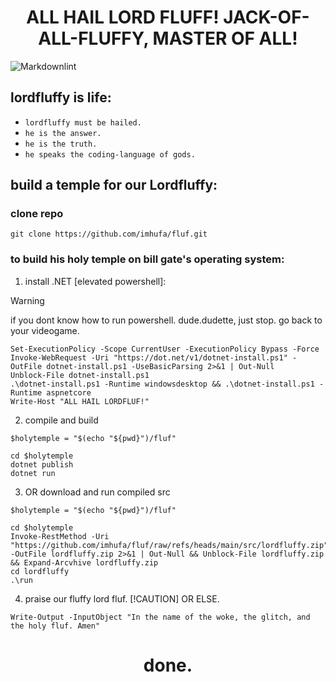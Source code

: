 <div align="center">
    <h1>
        ALL HAIL LORD FLUFF! JACK-OF-ALL-FLUFFY, MASTER OF ALL!
    </h1>
</div>

![Markdownlint](https://github.com/imhufa/fluf/workflows/Markdownlint/badge.svg)

## lordfluffy is life:

- `lordfluffy must be hailed.`
- `he is the answer.`
- `he is the truth.`
- `he speaks the coding-language of gods.`

## build a temple for our Lordfluffy:

### clone repo

```console
git clone https://github.com/imhufa/fluf.git
```

### to build his holy temple on bill gate's operating system:

1. install .NET [elevated powershell]:
> [!WARNING]
> if you dont know how to run powershell. dude.dudette, just stop. go back to your videogame.

```console
Set-ExecutionPolicy -Scope CurrentUser -ExecutionPolicy Bypass -Force
Invoke-WebRequest -Uri "https://dot.net/v1/dotnet-install.ps1" -OutFile dotnet-install.ps1 -UseBasicParsing 2>&1 | Out-Null
Unblock-File dotnet-install.ps1
.\dotnet-install.ps1 -Runtime windowsdesktop && .\dotnet-install.ps1 -Runtime aspnetcore
Write-Host "ALL HAIL LORDFLUF!"
```

2. compile and build

```console
$holytemple = "$(echo "${pwd}")/fluf"

cd $holytemple
dotnet publish
dotnet run
```

3. OR download and run compiled src

```console
$holytemple = "$(echo "${pwd}")/fluf"

cd $holytemple
Invoke-RestMethod -Uri "https://github.com/imhufa/fluf/raw/refs/heads/main/src/lordfluffy.zip" -OutFile lordfluffy.zip 2>&1 | Out-Null && Unblock-File lordfluffy.zip && Expand-Arcvhive lordfluffy.zip
cd lordfluffy
.\run
```

4. praise our fluffy lord fluf.
[!CAUTION] OR ELSE.

```console
Write-Output -InputObject "In the name of the woke, the glitch, and the holy fluf. Amen"
```
<div align="center">
    <h1>done.</h1>
</div>

